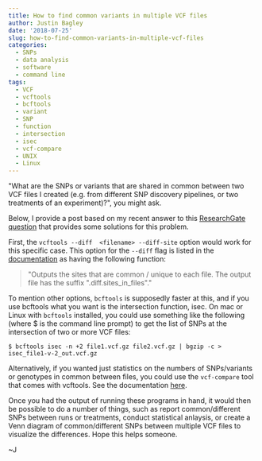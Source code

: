 ```yaml
---
title: How to find common variants in multiple VCF files
author: Justin Bagley
date: '2018-07-25'
slug: how-to-find-common-variants-in-multiple-vcf-files
categories:
  - SNPs
  - data analysis
  - software
  - command line
tags:
  - VCF
  - vcftools
  - bcftools
  - variant
  - SNP
  - function
  - intersection
  - isec
  - vcf-compare
  - UNIX
  - Linux
---
```


"What are the SNPs or variants that are shared in common between two VCF files I created (e.g. from different SNP discovery pipelines, or two treatments of an experiment)?", you might ask. 

Below, I provide a post based on my recent answer to this <a href="https://www.researchgate.net/post/NGS_Analysis_How_can_I_detect_the_common_variants_in_two_VCF_files">ResearchGate question</a> that provides some solutions for this problem.

First, the ```vcftools --diff  <filename> --diff-site``` option would work for this specific case. This option for the ```--diff``` flag is listed in the <a href="http://vcftools.sourceforge.net/man_latest.html#COMPARISON%20OPTIONS">documentation</a> as having the following function:

>"Outputs the sites that are common / unique to each file. The output file has the suffix ".diff.sites_in_files"."
>

To mention other options, ```bcftools``` is supposedly faster at this, and if you use bcftools what you want is the intersection function, isec. On mac or Linux with ```bcftools``` installed, you could use something like the following (where $ is the command line prompt) to get the list of SNPs at the intersection of two or more VCF files:

```
$ bcftools isec -n +2 file1.vcf.gz file2.vcf.gz | bgzip -c > isec_file1-v-2_out.vcf.gz
```

Alternatively, if you wanted just statistics on the numbers of SNPs/variants or genotypes in common between files, you could use the ```vcf-compare``` tool that comes with vcftools. See the documentation <a href="http://vcftools.sourceforge.net/perl_module.html#vcf-compare">here</a>.

Once you had the output of running these programs in hand, it would then be possible to do a number of things, such as report common/different SNPs between runs or treatments, conduct statistical anlaysis, or create a Venn diagram of common/different SNPs between multiple VCF files to visualize the differences. Hope this helps someone.

~J


